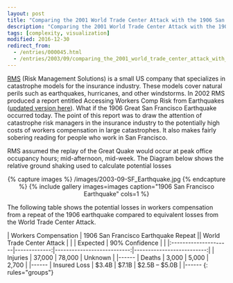 ```yaml
---
layout: post
title: "Comparing the 2001 World Trade Center Attack with the 1906 San Francisco Earthquake"
description: "Comparing the 2001 World Trade Center Attack with the 1906 San Francisco Earthquake"
tags: [complexity, visualization]
modified: 2016-12-30
redirect_from: 
  - /entries/000045.html
  - /entries/2003/09/comparing_the_2001_world_trade_center_attack_with_the_1906_san_francisco_earthquake.html
---
```

[RMS](http://www.rms.com/) (Risk Management Solutions) is a small US company that specializes in catastrophe models for the insurance industry. These models cover natural perils such as earthquakes, hurricanes, and other windstorms. In 2002 RMS produced a report entitled Accessing Workers Comp Risk from Earthquakes ([updated version here](/content/2003/eq_1906_san_francisco_eq.pdf)). What if the 1906 Great San Francisco Earthquake occurred today. The point of this report was to draw the attention of catastrophe risk managers in the insurance industry to the potentially high costs of workers compensation in large catastrophes. It also makes fairly sobering reading for people who work in San Francisco.

RMS assumed the replay of the Great Quake would occur at peak office occupancy hours; mid-afternoon, mid-week. The Diagram below shows the relative ground shaking used to calculate potential losses

<div align="center">
{% capture images %}
    /images/2003-09-SF_Earthquake.jpg
{% endcapture %}
{% include gallery images=images caption="1906 San Francisco Earthquake" cols=1 %}
</div>

The following table shows the potential losses in workers compensation from a repeat of the 1906 earthquake compared to equivalent losses from the World Trade Center Attack.

| Workers Compensation | 1906 San Francisco Earthquake Repeat     || World Trade Center Attack |
|                      | Expected     | 90% Confidence             |                           |
|:---------------------|-------------:|---------------------------:|--------------------------:|
| Injuries             | 37,000       | 78,000                     | Unknown                   |
|------
| Deaths               | 3,000        | 5,000                      | 2,700                     |
|------
| Insured Loss         | $3.4B        | $7.1B                      | $2.5B – $5.0B             |
|------
{: rules="groups"}